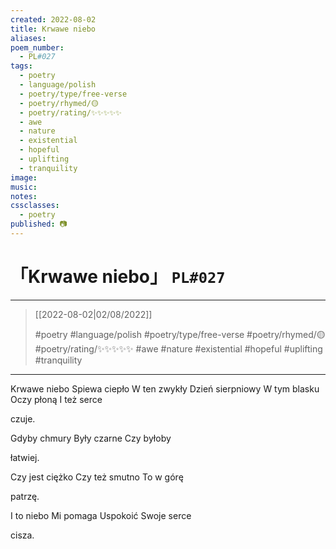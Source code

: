```yaml
---
created: 2022-08-02
title: Krwawe niebo
aliases:
poem_number:
  - PL#027
tags:
  - poetry
  - language/polish
  - poetry/type/free-verse
  - poetry/rhymed/🟡
  - poetry/rating/✨✨✨✨✨
  - awe
  - nature
  - existential
  - hopeful
  - uplifting
  - tranquility
image:
music:
notes:
cssclasses:
  - poetry
published: 📷
---
```

# 「Krwawe niebo」 `PL#027`

---

> [[2022-08-02|02/08/2022]]
> 
> #poetry 
> #language/polish 
> #poetry/type/free-verse 
> #poetry/rhymed/🟡 
> #poetry/rating/✨✨✨✨✨ 
> #awe #nature #existential #hopeful #uplifting #tranquility 

---

Krwawe niebo
Spiewa ciepło
W ten zwykły
Dzień sierpniowy
W tym blasku
Oczy płoną
I też serce

czuje.

Gdyby chmury
Były czarne
Czy byłoby

łatwiej.

Czy jest ciężko
Czy też smutno
To w górę

patrzę.

I to niebo
Mi pomaga
Uspokoić
Swoje serce

cisza.
